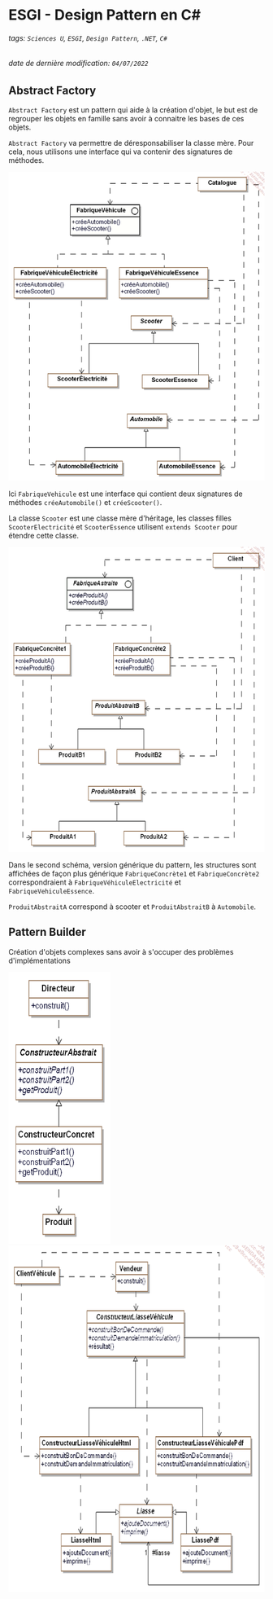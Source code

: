 # ESGI - Design Pattern en C#
###### tags: `Sciences U`, `ESGI`, `Design Pattern`, `.NET`, `C#`
###### date de dernière modification: `04/07/2022`

## Abstract Factory
`Abstract Factory` est un pattern qui aide à la création d'objet, le but est de regrouper les objets en famille sans avoir à connaitre les bases de ces objets.  

`Abstract Factory` va permettre de déresponsabiliser la classe mère. Pour cela, nous utilisons une interface qui va contenir des signatures de méthodes.  

![Architecture de l'application](images/abstract_factory.png)

Ici `FabriqueVehicule` est une interface qui contient deux signatures de méthodes `créeAutomobile()` et `créeScooter()`.  

La classe `Scooter` est une classe mère d'héritage, les classes filles `ScooterElectricité` et `ScooterEssence` utilisent `extends Scooter` pour étendre cette classe.  

![Architecture de l'application](images/abstract_factory2.png)

Dans le second schéma, version générique du pattern, les structures sont affichées de façon plus générique
`FabriqueConcrète1` et `FabriqueConcrète2` correspondraient à `FabriqueVéhiculeElectricité` et `FabriqueVehiculeEssence`.  

`ProduitAbstraitA` correspond à scooter et `ProduitAbstraitB` à `Automobile`.  

## Pattern Builder

Création d'objets complexes sans avoir à s'occuper des problèmes d'implémentations

<img src="images/pattern_builder.png" width="200px">

<img src="images/pattern_builder_2.png">
